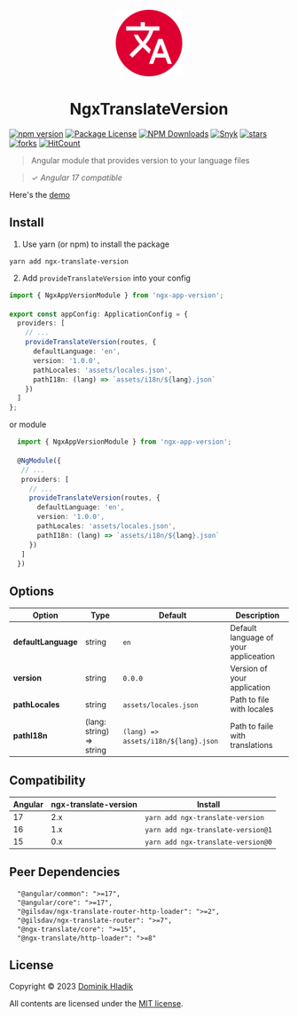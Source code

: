 <p align="center">
  <a href="https://github.com/Celtian/ngx-translate-version" target="blank"><img src="assets/logo.svg?sanitize=true" alt="" width="120"></a>
  <h1 align="center">NgxTranslateVersion</h1>
</p>

[![npm version](https://badge.fury.io/js/ngx-translate-version.svg)](https://badge.fury.io/js/ngx-translate-version)
[![Package License](https://img.shields.io/npm/l/ngx-translate-version.svg)](https://www.npmjs.com/ngx-translate-version)
[![NPM Downloads](https://img.shields.io/npm/dm/ngx-translate-version.svg)](https://www.npmjs.com/ngx-translate-version)
[![Snyk](https://snyk.io/advisor/npm-package/ngx-translate-version/badge.svg)](https://snyk.io/advisor/npm-package/ngx-translate-version)
[![stars](https://badgen.net/github/stars/celtian/ngx-translate-version)](https://github.com/celtian/ngx-translate-version/)
[![forks](https://badgen.net/github/forks/celtian/ngx-translate-version)](https://github.com/celtian/ngx-translate-version/)
[![HitCount](http://hits.dwyl.com/celtian/ngx-translate-version.svg)](http://hits.dwyl.com/celtian/ngx-translate-version)

> Angular module that provides version to your language files

> ✓ _Angular 17 compatible_

Here's the [demo](http://celtian.github.io/ngx-translate-version/)

## Install

1. Use yarn (or npm) to install the package

```terminal
yarn add ngx-translate-version
```

2. Add `provideTranslateVersion` into your config

```typescript
import { NgxAppVersionModule } from 'ngx-app-version';

export const appConfig: ApplicationConfig = {
  providers: [
    // ...
    provideTranslateVersion(routes, {
      defaultLanguage: 'en',
      version: '1.0.0',
      pathLocales: 'assets/locales.json',
      pathI18n: (lang) => `assets/i18n/${lang}.json`
    })
  ]
};
```

or module

```typescript
  import { NgxAppVersionModule } from 'ngx-app-version';

  @NgModule({
   // ...
   providers: [
     // ...
     provideTranslateVersion(routes, {
       defaultLanguage: 'en',
       version: '1.0.0',
       pathLocales: 'assets/locales.json',
       pathI18n: (lang) => `assets/i18n/${lang}.json`
     })
   ]
  })
```

## Options

| Option              | Type                     | Default                              | Description                           |
| ------------------- | ------------------------ | ------------------------------------ | ------------------------------------- |
| **defaultLanguage** | string                   | `en`                                 | Default language of your appliceation |
| **version**         | string                   | `0.0.0`                              | Version of your application           |
| **pathLocales**     | string                   | `assets/locales.json`                | Path to file with locales             |
| **pathI18n**        | (lang: string) => string | `(lang) => assets/i18n/${lang}.json` | Path to faile with translations       |

## Compatibility

| Angular | ngx-translate-version | Install                            |
| ------- | --------------------- | ---------------------------------- |
| 17      | 2.x                   | `yarn add ngx-translate-version`   |
| 16      | 1.x                   | `yarn add ngx-translate-version@1` |
| 15      | 0.x                   | `yarn add ngx-translate-version@0` |

## Peer Dependencies

```
  "@angular/common": ">=17",
  "@angular/core": ">=17",
  "@gilsdav/ngx-translate-router-http-loader": ">=2",
  "@gilsdav/ngx-translate-router": ">=7",
  "@ngx-translate/core": ">=15",
  "@ngx-translate/http-loader": ">=8"
```

## License

Copyright &copy; 2023 [Dominik Hladik](https://github.com/Celtian)

All contents are licensed under the [MIT license].

[mit license]: LICENSE
